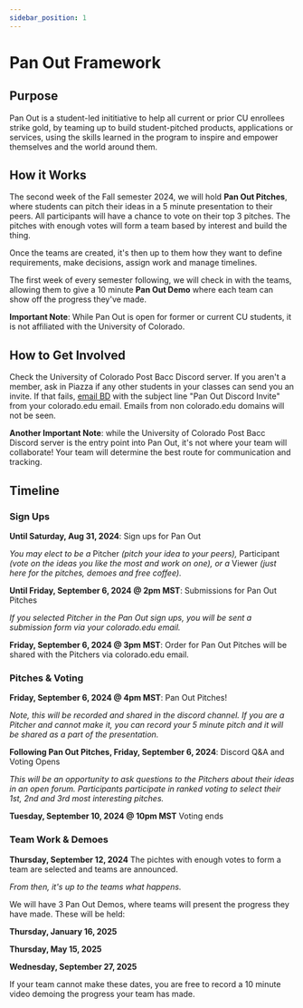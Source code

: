 ```yaml
---
sidebar_position: 1
---
```


# Pan Out Framework

## Purpose

Pan Out is a student-led inititiative to help all current or prior CU enrollees strike gold, by teaming up to build student-pitched products, applications or services, using the skills learned in the program to inspire and empower themselves and the world around them.

## How it Works

The second week of the Fall semester 2024, we will hold **Pan Out Pitches**, where students can pitch their ideas in a 5 minute presentation to their peers. All participants will have a chance to vote on their top 3 pitches. The pitches with enough votes will form a team based by interest and build the thing.

Once the teams are created, it's then up to them how they want to define requirements, make decisions, assign work and manage timelines. 

The first week of every semester following, we will check in with the teams, allowing them to give a 10 minute **Pan Out Demo** where each team can show off the progress they've made.

**Important Note**: While Pan Out is open for former or current CU students, it is not affiliated with the University of Colorado.

## How to Get Involved

Check the University of Colorado Post Bacc Discord server. If you aren't a member, ask in Piazza if any other students in your classes can send you an invite. If that fails, [email BD](mailto:beti7384@colorado.edu) with the subject line "Pan Out Discord Invite" from your colorado.edu email. Emails from non colorado.edu domains will not be seen.

**Another Important Note**: while the University of Colorado Post Bacc Discord server is the entry point into Pan Out, it's not where your team will collaborate! Your team will determine the best route for communication and tracking.


## Timeline

### Sign Ups
**Until Saturday, Aug 31, 2024**: Sign ups for Pan Out

_You may elect to be a_ Pitcher _(pitch your idea to your peers),_ Participant _(vote on the ideas you like the most and work on one), or a_ Viewer _(just here for the pitches, demoes and free coffee)._

**Until Friday, September 6, 2024 @ 2pm MST**: Submissions for Pan Out Pitches

_If you selected Pitcher in the Pan Out sign ups, you will be sent a submission form via your colorado.edu email._

**Friday, September 6, 2024 @ 3pm MST**: Order for Pan Out Pitches will be shared with the Pitchers via colorado.edu email.


### Pitches & Voting
**Friday, September 6, 2024 @ 4pm MST**: Pan Out Pitches!

_Note, this will be recorded and shared in the discord channel. If you are a Pitcher and cannot make it, you can record your 5 minute pitch and it will be shared as a part of the presentation._

**Following Pan Out Pitches, Friday, September 6, 2024**: Discord Q&A and Voting Opens

_This will be an opportunity to ask questions to the Pitchers about their ideas in an open forum. Participants participate in ranked voting to select their 1st, 2nd and 3rd most interesting pitches._

**Tuesday, September 10, 2024 @ 10pm MST** Voting ends

### Team Work & Demoes
**Thursday, September 12, 2024** The pichtes with enough votes to form a team are selected and teams are announced.

_From then, it's up to the teams what happens._

We will have 3 Pan Out Demos, where teams will present the progress they have made. These will be held:

**Thursday, January 16, 2025**

**Thursday, May 15, 2025**

**Wednesday, September 27, 2025**

If your team cannot make these dates, you are free to record a 10 minute video demoing the progress your team has made.

